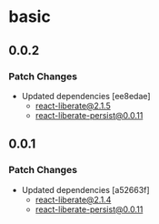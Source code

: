 # basic

## 0.0.2

### Patch Changes

- Updated dependencies [ee8edae]
  - react-liberate@2.1.5
  - react-liberate-persist@0.0.11

## 0.0.1

### Patch Changes

- Updated dependencies [a52663f]
  - react-liberate@2.1.4
  - react-liberate-persist@0.0.11
